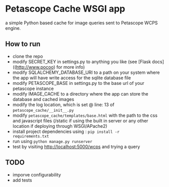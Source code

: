 Petascope Cache WSGI app
==============

a simple Python based cache for image queries sent to Petascope WCPS engine.

How to run
----------
 *  clone the repo
 *  modify SECRET_KEY in settings.py to anything you like (see [Flask docs] ((http://www.pocoo) for more info)
 *  modify SQLALCHEMY_DATABASE_URI to a path on your system where the app will have write access for the sqlite database file
 *  modify PETASCOPE\_BASE in settings.py to the base url of your petascope instance
 *  modify IMAGE\_CACHE to a directory where the app can store the database and cached images
 *  modify the log location, which is set @ line: 13 of <code>petascope\_cache/\_\_init\_\_.py</code>
 *  modify <code>petascope\_cache/templates/base.html</code> with the path to the css and javascript files (/static if using the built in server or any other location if deploying through WSGI/APache2)
 *  install project dependencies using : <code>pip install -r requirements.txt</code> 
 *  run using <code>python manage.py runserver</code>
 *  test by visiting [http://localhost:5000/wcps](http://localhost:5000/wcps) and trying a query 


TODO
----
 *  imporve configurability
 *  add tests

